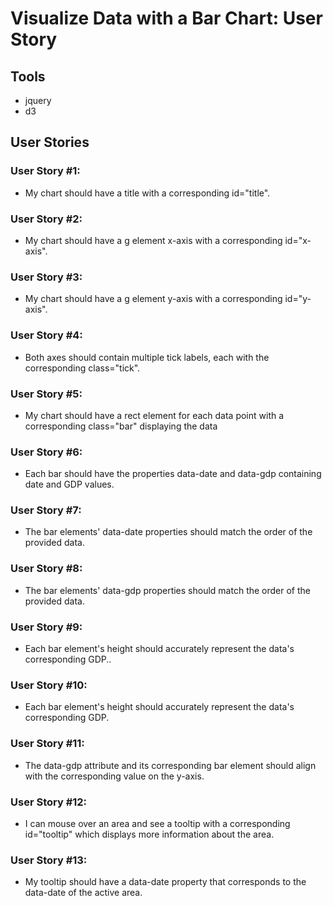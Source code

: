 # Visualize Data with a Bar Chart: User Story

## Tools
- jquery
- d3
## User Stories 

### User Story #1: 
- My chart should have a title with a corresponding id="title".
### User Story #2: 
- My chart should have a g element x-axis with a corresponding id="x-axis".
### User Story #3: 
- My chart should have a g element y-axis with a corresponding id="y-axis".
###  User Story #4: 
- Both axes should contain multiple tick labels, each with the corresponding class="tick".
### User Story #5: 
- My chart should have a rect element for each data point with a corresponding class="bar" displaying the data
###  User Story #6: 
- Each bar should have the properties data-date and data-gdp containing date and GDP values.
###  User Story #7: 
- The bar elements' data-date properties should match the order of the provided data.
###  User Story #8: 
- The bar elements' data-gdp properties should match the order of the provided data.
### User Story #9: 
-  Each bar element's height should accurately represent the data's corresponding GDP..
### User Story #10: 
-  Each bar element's height should accurately represent the data's corresponding GDP.
### User Story #11: 
- The data-gdp attribute and its corresponding bar element should align with the corresponding value on the y-axis.
### User Story #12: 
- I can mouse over an area and see a tooltip with a corresponding id="tooltip" which displays more information about the area.
### User Story #13: 
- My tooltip should have a data-date property that corresponds to the data-date of the active area.

